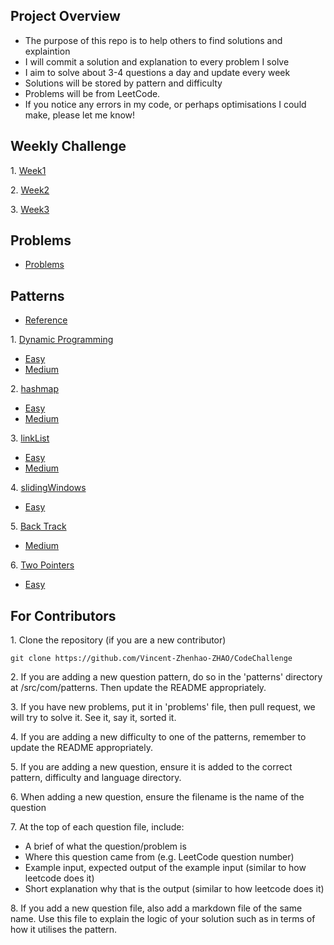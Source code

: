 ## Project Overview

- The purpose of this repo is to help others to find solutions and explaintion
- I will commit a solution and explanation to every problem I solve
- I aim to solve about 3-4 questions a day and update every week
- Solutions will be stored by pattern and difficulty
- Problems will be from LeetCode.
- If you notice any errors in my code, or perhaps optimisations I could make, please let me know!

## Weekly Challenge

1\. [Week1](https://github.com/Vincent-Zhenhao-ZHAO/CodeChallenge/tree/main/week1)

2\. [Week2](https://github.com/Vincent-Zhenhao-ZHAO/CodeChallenge/tree/main/week2)

3\. [Week3](https://github.com/Vincent-Zhenhao-ZHAO/CodeChallenge/tree/main/week3)

## Problems
  - [Problems](https://github.com/Vincent-Zhenhao-ZHAO/CodeChallenge/tree/main/problems)

## Patterns

- [Reference](https://github.com/Kieran-Arul/interview-prep)
 
1\. [Dynamic Programming](https://github.com/Vincent-Zhenhao-ZHAO/CodeChallenge/tree/main/team_work_with_Kieran/patterns/dynamicProgramming)

   - [Easy](https://github.com/Vincent-Zhenhao-ZHAO/CodeChallenge/tree/main/team_work_with_Kieran/patterns/dynamicProgramming/easy)
   - [Medium](https://github.com/Vincent-Zhenhao-ZHAO/CodeChallenge/tree/main/team_work_with_Kieran/patterns/dynamicProgramming/medium)
    
2\. [hashmap](https://github.com/Vincent-Zhenhao-ZHAO/CodeChallenge/tree/main/team_work_with_Kieran/patterns/hashmap)

   - [Easy](https://github.com/Vincent-Zhenhao-ZHAO/CodeChallenge/tree/main/team_work_with_Kieran/patterns/hashmap/easy)
   - [Medium](https://github.com/Vincent-Zhenhao-ZHAO/CodeChallenge/tree/main/team_work_with_Kieran/patterns/hashmap/medium)
    
3\. [linkList](https://github.com/Vincent-Zhenhao-ZHAO/CodeChallenge/tree/main/team_work_with_Kieran/patterns/linkList)

   - [Easy](https://github.com/Vincent-Zhenhao-ZHAO/CodeChallenge/tree/main/team_work_with_Kieran/patterns/linkList/easy)
   - [Medium](https://github.com/Vincent-Zhenhao-ZHAO/CodeChallenge/tree/main/team_work_with_Kieran/patterns/linkList/medium)
    
4\. [slidingWindows](https://github.com/Vincent-Zhenhao-ZHAO/CodeChallenge/tree/main/team_work_with_Kieran/patterns/slidingWindow)

   - [Easy](https://github.com/Vincent-Zhenhao-ZHAO/CodeChallenge/tree/main/team_work_with_Kieran/patterns/slidingWindow/easy/python)


5\. [Back Track](https://github.com/Vincent-Zhenhao-ZHAO/CodeChallenge/tree/main/team_work_with_Kieran/patterns/BackTrack)
  - [Medium](https://github.com/Vincent-Zhenhao-ZHAO/CodeChallenge/tree/main/team_work_with_Kieran/patterns/BackTrack/medium)


6\. [Two Pointers](https://github.com/Vincent-Zhenhao-ZHAO/CodeChallenge/tree/main/team_work_with_Kieran/patterns/twoPointers)
  - [Easy](https://github.com/Vincent-Zhenhao-ZHAO/CodeChallenge/tree/main/team_work_with_Kieran/patterns/twoPointers/easy)

## For Contributors

1\. Clone the repository (if you are a new contributor)

    git clone https://github.com/Vincent-Zhenhao-ZHAO/CodeChallenge

2\. If you are adding a new question pattern, do so in the 'patterns' directory at /src/com/patterns. Then update the README appropriately.

3\. If you have new problems, put it in 'problems' file, then pull request, we will try to solve it. See it, say it, sorted it.

4\. If you are adding a new difficulty to one of the patterns, remember to update the README appropriately.

5\. If you are adding a new question, ensure it is added to the correct pattern, difficulty and language directory.

6\. When adding a new question, ensure the filename is the name of the question

7\. At the top of each question file, include:

  - A brief of what the question/problem is
  - Where this question came from (e.g. LeetCode question number)
  - Example input, expected output of the example input (similar to how leetcode does it)
  - Short explanation why that is the output (similar to how leetcode does it)

8\. If you add a new question file, also add a markdown file of the same name. Use this file to explain the logic of your solution such as in terms of how it utilises the pattern.




